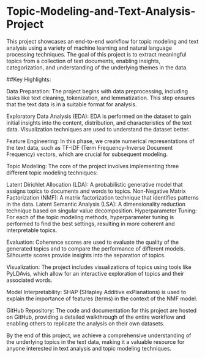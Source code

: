 # Topic-Modeling-and-Text-Analysis-Project
This project showcases an end-to-end workflow for topic modeling and text analysis using a variety of machine learning and natural language processing techniques. The goal of this project is to extract meaningful topics from a collection of text documents, enabling insights, categorization, and understanding of the underlying themes in the data.


##Key Highlights:

Data Preparation: The project begins with data preprocessing, including tasks like text cleaning, tokenization, and lemmatization. This step ensures that the text data is in a suitable format for analysis.

Exploratory Data Analysis (EDA): EDA is performed on the dataset to gain initial insights into the content, distribution, and characteristics of the text data. Visualization techniques are used to understand the dataset better.

Feature Engineering: In this phase, we create numerical representations of the text data, such as TF-IDF (Term Frequency-Inverse Document Frequency) vectors, which are crucial for subsequent modeling.

Topic Modeling: The core of the project involves implementing three different topic modeling techniques:

Latent Dirichlet Allocation (LDA): A probabilistic generative model that assigns topics to documents and words to topics.
Non-Negative Matrix Factorization (NMF): A matrix factorization technique that identifies patterns in the data.
Latent Semantic Analysis (LSA): A dimensionality reduction technique based on singular value decomposition.
Hyperparameter Tuning: For each of the topic modeling methods, hyperparameter tuning is performed to find the best settings, resulting in more coherent and interpretable topics.

Evaluation: Coherence scores are used to evaluate the quality of the generated topics and to compare the performance of different models. Silhouette scores provide insights into the separation of topics.

Visualization: The project includes visualizations of topics using tools like PyLDAvis, which allow for an interactive exploration of topics and their associated words.

Model Interpretability: SHAP (SHapley Additive exPlanations) is used to explain the importance of features (terms) in the context of the NMF model.

GitHub Repository: The code and documentation for this project are hosted on GitHub, providing a detailed walkthrough of the entire workflow and enabling others to replicate the analysis on their own datasets.

By the end of this project, we achieve a comprehensive understanding of the underlying topics in the text data, making it a valuable resource for anyone interested in text analysis and topic modeling techniques.




